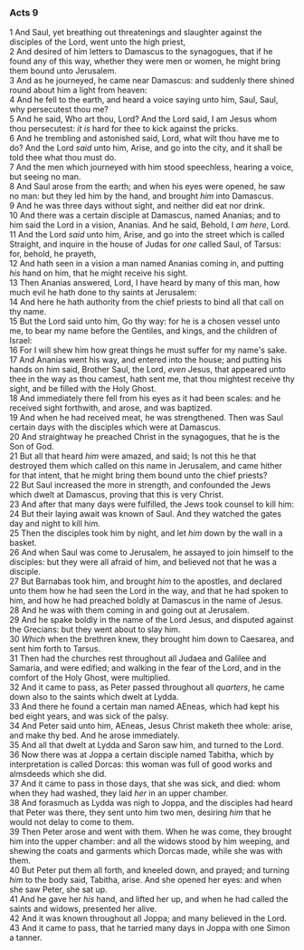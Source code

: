 ### Acts 9

1 And Saul, yet breathing out threatenings and slaughter against the disciples of the Lord, went unto the high priest,  
2 And desired of him letters to Damascus to the synagogues, that if he found any of this way, whether they were men or women, he might bring them bound unto Jerusalem.  
3 And as he journeyed, he came near Damascus: and suddenly there shined round about him a light from heaven:  
4 And he fell to the earth, and heard a voice saying unto him, Saul, Saul, why persecutest thou me?  
5 And he said, Who art thou, Lord? And the Lord said, I am Jesus whom thou persecutest: *it is* hard for thee to kick against the pricks.  
6 And he trembling and astonished said, Lord, what wilt thou have me to do? And the Lord *said* unto him, Arise, and go into the city, and it shall be told thee what thou must do.  
7 And the men which journeyed with him stood speechless, hearing a voice, but seeing no man.  
8 And Saul arose from the earth; and when his eyes were opened, he saw no man: but they led him by the hand, and brought *him* into Damascus.  
9 And he was three days without sight, and neither did eat nor drink.  
10 And there was a certain disciple at Damascus, named Ananias; and to him said the Lord in a vision, Ananias. And he said, Behold, I *am here*, Lord.  
11 And the Lord *said* unto him, Arise, and go into the street which is called Straight, and inquire in the house of Judas for *one* called Saul, of Tarsus: for, behold, he prayeth,  
12 And hath seen in a vision a man named Ananias coming in, and putting *his* hand on him, that he might receive his sight.  
13 Then Ananias answered, Lord, I have heard by many of this man, how much evil he hath done to thy saints at Jerusalem:  
14 And here he hath authority from the chief priests to bind all that call on thy name.  
15 But the Lord said unto him, Go thy way: for he is a chosen vessel unto me, to bear my name before the Gentiles, and kings, and the children of Israel:  
16 For I will shew him how great things he must suffer for my name's sake.  
17 And Ananias went his way, and entered into the house; and putting his hands on him said, Brother Saul, the Lord, *even* Jesus, that appeared unto thee in the way as thou camest, hath sent me, that thou mightest receive thy sight, and be filled with the Holy Ghost.  
18 And immediately there fell from his eyes as it had been scales: and he received sight forthwith, and arose, and was baptized.  
19 And when he had received meat, he was strengthened. Then was Saul certain days with the disciples which were at Damascus.  
20 And straightway he preached Christ in the synagogues, that he is the Son of God.  
21 But all that heard *him* were amazed, and said; Is not this he that destroyed them which called on this name in Jerusalem, and came hither for that intent, that he might bring them bound unto the chief priests?  
22 But Saul increased the more in strength, and confounded the Jews which dwelt at Damascus, proving that this is very Christ.  
23 And after that many days were fulfilled, the Jews took counsel to kill him:  
24 But their laying await was known of Saul. And they watched the gates day and night to kill him.  
25 Then the disciples took him by night, and let *him* down by the wall in a basket.  
26 And when Saul was come to Jerusalem, he assayed to join himself to the disciples: but they were all afraid of him, and believed not that he was a disciple.  
27 But Barnabas took him, and brought *him* to the apostles, and declared unto them how he had seen the Lord in the way, and that he had spoken to him, and how he had preached boldly at Damascus in the name of Jesus.  
28 And he was with them coming in and going out at Jerusalem.  
29 And he spake boldly in the name of the Lord Jesus, and disputed against the Grecians: but they went about to slay him.  
30 *Which* when the brethren knew, they brought him down to Caesarea, and sent him forth to Tarsus.  
31 Then had the churches rest throughout all Judaea and Galilee and Samaria, and were edified; and walking in the fear of the Lord, and in the comfort of the Holy Ghost, were multiplied.  
32 And it came to pass, as Peter passed throughout all *quarters*, he came down also to the saints which dwelt at Lydda.  
33 And there he found a certain man named AEneas, which had kept his bed eight years, and was sick of the palsy.  
34 And Peter said unto him, AEneas, Jesus Christ maketh thee whole: arise, and make thy bed. And he arose immediately.  
35 And all that dwelt at Lydda and Saron saw him, and turned to the Lord.  
36 Now there was at Joppa a certain disciple named Tabitha, which by interpretation is called Dorcas: this woman was full of good works and almsdeeds which she did.  
37 And it came to pass in those days, that she was sick, and died: whom when they had washed, they laid *her* in an upper chamber.  
38 And forasmuch as Lydda was nigh to Joppa, and the disciples had heard that Peter was there, they sent unto him two men, desiring *him* that he would not delay to come to them.  
39 Then Peter arose and went with them. When he was come, they brought him into the upper chamber: and all the widows stood by him weeping, and shewing the coats and garments which Dorcas made, while she was with them.  
40 But Peter put them all forth, and kneeled down, and prayed; and turning *him* to the body said, Tabitha, arise. And she opened her eyes: and when she saw Peter, she sat up.  
41 And he gave her *his* hand, and lifted her up, and when he had called the saints and widows, presented her alive.  
42 And it was known throughout all Joppa; and many believed in the Lord.  
43 And it came to pass, that he tarried many days in Joppa with one Simon a tanner.  
